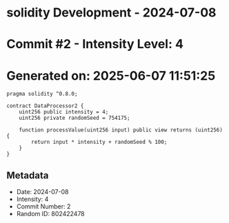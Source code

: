 ﻿# solidity Development - 2024-07-08
# Commit #2 - Intensity Level: 4
# Generated on: 2025-06-07 11:51:25
```solidity
pragma solidity ^0.8.0;

contract DataProcessor2 {
    uint256 public intensity = 4;
    uint256 private randomSeed = 754175;

    function processValue(uint256 input) public view returns (uint256) {
        return input * intensity + randomSeed % 100;
    }
}
```
## Metadata
- Date: 2024-07-08
- Intensity: 4
- Commit Number: 2
- Random ID: 802422478

